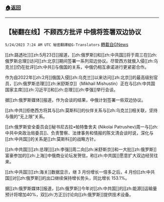 ###  [:house:返回](README.md)
---


## 【秘翻在线】不顾西方批评 中俄将签署双边协议
`5/24/2023 7:24 AM UTC 秘密翻譯組G-Translators` [轉載自GNews](https://gnews.org/articles/1326568)

[[zh:路透社]][[zh:5月23日]]报道，[[zh:俄罗斯]]和[[zh:中共国]]将于周三在[[zh:俄罗斯总理]]访问[[zh:北京]]期间签署一系列双边协议。尽管西方就俄入侵[[zh:乌克兰]]仍在批评[[zh:中共]]与俄国的关系，中俄仍相互承诺进行更紧密合作。

作为自2022年[[zh:2月]]俄国入侵[[zh:乌克兰]]以来访问[[zh:北京]]的最高级别官员，[[zh:俄罗斯总理]][[zh:米舒斯京]]（Mikhail Mishustin）正在与[[zh:中共国国家主席]][[zh:习近平]]和[[zh:总理]][[zh:李强]]举行会谈。

据[[zh:俄罗斯媒体]]报道，作为会谈的结果，中俄计划签署一些双边协议。

[[zh:中共]]拒绝西方将其与[[zh:莫斯科]]的伙伴关系与[[zh:乌克兰]]相关联，坚持与俄的“无上限”关系。

[[zh:俄罗斯安全委员会]]秘书尼古拉•帕特鲁舍夫 (Nikolai Patrushev)周一与[[zh:中共中央政治局委员]]、负责警察、法律事务和情报的陈文清会谈时说，深化与[[zh:中共国]]的关系是[[zh:莫斯科]]的战略方针。

[[zh:中共国]][[zh:总理]][[zh:李强]]周二向[[zh:米舒斯京]]和一大批[[zh:俄罗斯]]富豪参加的[[zh:上海]]中俄商业论坛发贺信，称[[zh:中共国]]愿意扩大双边经贸往来。

[[zh:中共国]][[zh:海关]]数据显示，继 3 月份增长一倍多之后，4 月份[[zh:中共国]]对[[zh:俄罗斯]]的出口继续保持增长势头，同比增长 153.1%。

据[[zh:俄罗斯媒体]]报道，[[zh:俄罗斯]]今年对[[zh:中共国]]的[[zh:能源]]运输量预计将增加40%，双[[zh:方正]]讨论向[[zh:俄罗斯]]提供技术设备。
